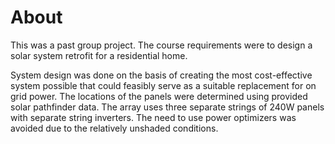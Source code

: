 # About
This was a past group project. The course requirements were to design a solar system retrofit for a residential home.

System design was done on the basis of creating the most cost-effective system possible that could feasibly serve as a suitable replacement for on grid power. The locations of the panels were determined using provided solar pathfinder data. The array uses three separate strings of 240W panels with separate string inverters. The need to use power optimizers was avoided due to the relatively unshaded conditions.
